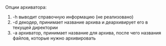 Опции архиватора:

1. -h выводит справочную информацию (не реализовано)
2. -d декодер, принимает название архива и деархивирует его в текущей директории
3. -a архиватор, принимает название для архива, после чего названия файлов, которые нужно архивировать
